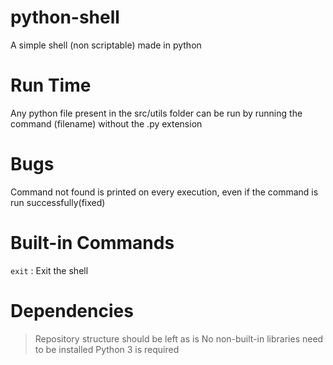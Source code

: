 # python-shell
A simple shell (non scriptable) made in python

# Run Time
Any python file present in the src/utils folder can be run by running the command (filename) without the .py extension

# Bugs
Command not found is printed on every execution, even if the command is run successfully(fixed)

# Built-in Commands
`exit` : Exit the shell

# Dependencies
> Repository structure should be left as is
> No non-built-in libraries need to be installed
> Python 3 is required

